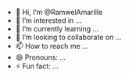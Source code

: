 - 👋 Hi, I’m @RamwelAmarille
- 👀 I’m interested in ...
- 🌱 I’m currently learning ...
- 💞️ I’m looking to collaborate on ...
- 📫 How to reach me ...
- 😄 Pronouns: ...
- ⚡ Fun fact: ...

<!---
RamwelAmarille/RamwelAmarille is a ✨ special ✨ repository because its `README.md` (this file) appears on your GitHub profile.
You can click the Preview link to take a look at your changes.
--->
